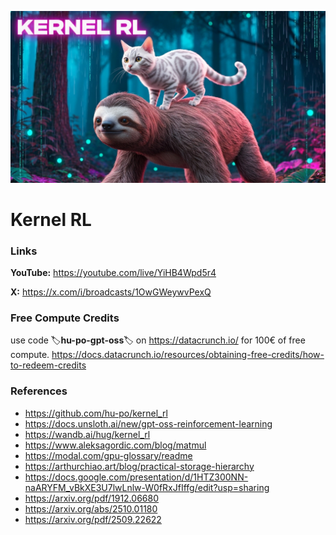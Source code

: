 ![thumbnail](thumbnail.jpg)

# Kernel RL

### Links

**YouTube:** https://youtube.com/live/YiHB4Wpd5r4

**X:** https://x.com/i/broadcasts/1OwGWeywvPexQ

### Free Compute Credits

use code 🏷️**hu-po-gpt-oss**🏷️ on https://datacrunch.io/ for 100€ of free compute.
https://docs.datacrunch.io/resources/obtaining-free-credits/how-to-redeem-credits

### References

- https://github.com/hu-po/kernel_rl
- https://docs.unsloth.ai/new/gpt-oss-reinforcement-learning
- https://wandb.ai/hug/kernel_rl
- https://www.aleksagordic.com/blog/matmul
- https://modal.com/gpu-glossary/readme
- https://arthurchiao.art/blog/practical-storage-hierarchy
- https://docs.google.com/presentation/d/1HTZ300NN-naARYFM_vBkXE3U7lwLnlw-W0fRxJfIffg/edit?usp=sharing
- https://arxiv.org/pdf/1912.06680
- https://arxiv.org/abs/2510.01180
- https://arxiv.org/pdf/2509.22622